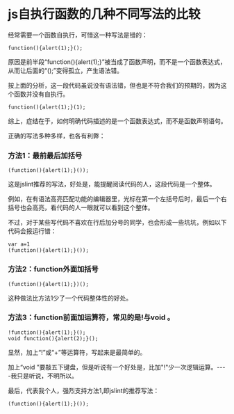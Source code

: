 # js自执行函数的几种不同写法的比较

经常需要一个函数自执行，可惜这一种写法是错的： 

    function(){alert(1);}(); 

原因是前半段“function(){alert(1);}”被当成了函数声明，而不是一个函数表达式，从而让后面的“();”变得孤立，产生语法错。 

按上面的分析，这一段代码虽说没有语法错，但也是不符合我们的预期的，因为这个函数并没有自执行。 

    function(){alert(1);}(1); 

综上，症结在于，如何明确代码描述的是一个函数表达式，而不是函数声明语句。 

正确的写法多种多样，也各有利弊： 

### 方法1：最前最后加括号 

    (function(){alert(1);}()); 

这是jslint推荐的写法，好处是，能提醒阅读代码的人，这段代码是一个整体。 

例如，在有语法高亮匹配功能的编辑器里，光标在第一个左括号后时，最后一个右括号也会高亮，看代码的人一眼就可以看到这个整体。 

不过，对于某些写代码不喜欢在行后加分号的同学，也会形成一些坑坑，例如以下代码会报运行错： 

    var a=1 
    (function(){alert(1);}()); 

### 方法2：function外面加括号 

    (function(){alert(1);})(); 

这种做法比方法1少了一个代码整体性的好处。 

### 方法3：function前面加运算符，常见的是!与void 。 

    !function(){alert(1);}(); 
    void function(){alert(2);}(); 

显然，加上“!”或“+”等运算符，写起来是最简单的。 

加上“void ”要敲五下键盘，但是听说有一个好处是，比加"!"少一次逻辑运算。----我只是听说，不明所以。 

最后，代表我个人，强烈支持方法1,即jslint的推荐写法： 

    (function(){alert(1);}()); 
